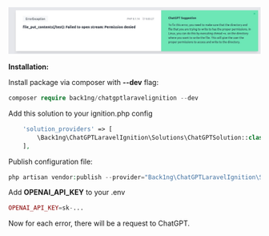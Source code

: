 ![Example of usage](img/example.png)

<b>Installation:</b><br>

Install package via composer with <b>--dev</b> flag:
```php
composer require back1ng/chatgptlaravelignition --dev
```

Add this solution to your ignition.php config
```php
    'solution_providers' => [
        \Back1ng\ChatGPTLaravelIgnition\Solutions\ChatGPTSolution::class,
    ],
```

Publish configuration file:
```php
php artisan vendor:publish --provider="Back1ng\ChatGPTLaravelIgnition\ServiceProvider"
```

Add <b>OPENAI_API_KEY</b> to your .env
```php
OPENAI_API_KEY=sk-...
```

Now for each error, there will be a request to ChatGPT.